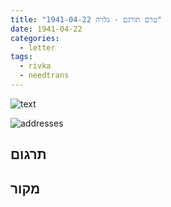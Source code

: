 ```yaml
---
title: "טרם תורגם - גלויה 1941-04-22"
date: 1941-04-22
categories:
  - letter
tags:
  - rivka
  - needtrans
---
```


![text](/pupko-papers/assets/images/1941-04-22-content.jpg)

![addresses](/pupko-papers/assets/images/1941-04-22-addresses.jpg)

## תרגום


## מקור
